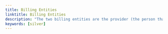 ```yaml
---
title: Billing Entities
linktitle: Billing Entities
description: "The two billing entities are the provider (the person that offers a certain service or product) and the customer (the person who benefits from the service or product)."
keywords: [silver]
---
```


